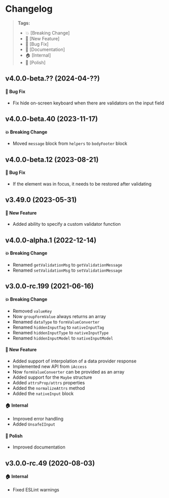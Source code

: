 Changelog
=========

> **Tags:**
> - :boom:       [Breaking Change]
> - :rocket:     [New Feature]
> - :bug:        [Bug Fix]
> - :memo:       [Documentation]
> - :house:      [Internal]
> - :nail_care:  [Polish]

## v4.0.0-beta.?? (2024-04-??)

#### :bug: Bug Fix

* Fix hide on-screen keyboard when there are validators on the input field

## v4.0.0-beta.40 (2023-11-17)

#### :boom: Breaking Change

* Moved `message` block from `helpers` to `bodyFooter` block

## v4.0.0-beta.12 (2023-08-21)

#### :bug: Bug Fix

* If the element was in focus, it needs to be restored after validating

## v3.49.0 (2023-05-31)

#### :rocket: New Feature

* Added ability to specify a custom validator function

## v4.0.0-alpha.1 (2022-12-14)

#### :boom: Breaking Change

* Renamed `getValidationMsg` to `getValidationMessage`
* Renamed `setValidationMsg` to `setValidationMessage`

## v3.0.0-rc.199 (2021-06-16)

#### :boom: Breaking Change

* Removed `valueKey`
* Now `groupFormValue` always returns an array
* Renamed `dataType` to `formValueConverter`
* Renamed `hiddenInputTag` to `nativeInputTag`
* Renamed `hiddenInputType` to `nativeInputType`
* Renamed `hiddenInputModel` to `nativeInputModel`

#### :rocket: New Feature

* Added support of interpolation of a data provider response
* Implemented new API from `iAccess`
* Now `formValueConverter` can be provided as an array
* Added support for the `Maybe` structure
* Added `attrsProp/attrs` properties
* Added the `normalizeAttrs` method
* Added the `nativeInput` block

#### :house: Internal

* Improved error handling
* Added `UnsafeIInput`

#### :nail_care: Polish

* Improved documentation

## v3.0.0-rc.49 (2020-08-03)

#### :house: Internal

* Fixed ESLint warnings
